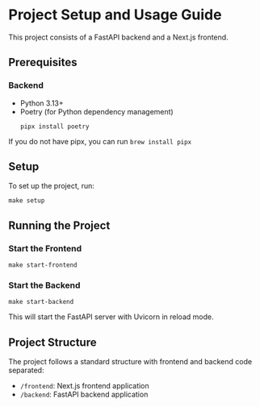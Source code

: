 # Project Setup and Usage Guide

This project consists of a FastAPI backend and a Next.js frontend.

## Prerequisites

### Backend
- Python 3.13+
- Poetry (for Python dependency management)
  ```
  pipx install poetry
  ```

If you do not have pipx, you can run `brew install pipx`

## Setup

To set up the project, run:

```
make setup
```


## Running the Project

### Start the Frontend

```
make start-frontend
```

### Start the Backend

```
make start-backend
```

This will start the FastAPI server with Uvicorn in reload mode.

## Project Structure

The project follows a standard structure with frontend and backend code separated:
- `/frontend`: Next.js frontend application
- `/backend`: FastAPI backend application
